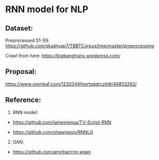 # RNN model for NLP

## Dataset: 

Preprocessed S1-S9: https://github.com/skashyap7/TBBTCorpus/tree/master/preprocessing

Crawl from here: https://bigbangtrans.wordpress.com/

## Proposal: 

https://www.overleaf.com/12320491nprtqgdrczjh#/46853262/

## Reference:

1. RNN model:

- https://github.com/jamesrequa/TV-Script-RNN

- https://github.com/shawnwun/RNNLG

2. GAN:

- https://github.com/amirbar/rnn.wgan
